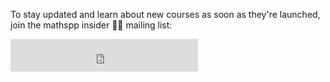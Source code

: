 To stay updated and learn about new courses as soon as they're launched, join the mathspp insider 🐍🚀 mailing list:

<iframe src="https://embeds.beehiiv.com/a1f06944-033c-42f6-b836-db0a2a1b49c9?slim=true" data-test-id="beehiiv-embed" height="52" frameborder="0" scrolling="no" style="margin: 0; border-radius: 0px !important; background-color: transparent;"></iframe>
